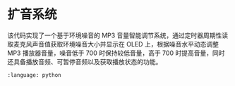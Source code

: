 # 扩音系统

该代码实现了一个基于环境噪音的 MP3 音量智能调节系统，通过定时器周期性读取麦克风声音值获取环境噪音大小并显示在 OLED 上，根据噪音水平动态调整 MP3 播放器音量，噪音低于 700 时保持较低音量，高于 700 时提高音量，同时还具备播放音频、可暂停音频以及获取播放状态的功能。


```{literalinclude} 扩音系统.py
:language: python
```